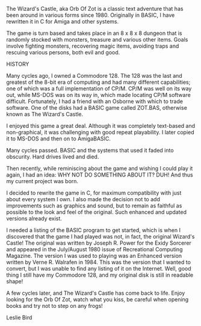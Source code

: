 The Wizard's Castle, aka Orb Of Zot is a classic text adventure that has been around in various forms since 1980. Originally in BASIC, I have rewritten it in C for Amiga and other systems. 

The game is turn based and takes place in an 8 x 8 x 8 dungeon that is randomly stocked with monsters, treasure and various other items. Goals involve fighting monsters, recovering magic items, avoiding traps and rescuing various persons, both evil and good.

HISTORY

Many cycles ago, I owned a Commodore 128. The 128 was the last and greatest of the 8-bit era of computing and had many different capabilities; one of which was a full implementation of CP/M. CP/M was well on its way out, while MS-DOS was on its way in, which made locating CP/M software difficult. Fortunately, I had a friend with an Osborne with which to trade software. One of the disks had a BASIC game called ZOT.BAS, otherwise known as The Wizard's Castle.

I enjoyed this game a great deal. Although it was completely text-based and non-graphical, it was challenging with good repeat playability. I later copied it to MS-DOS and then on to AmigaBASIC.

Many cycles passed. BASIC and the systems that used it faded into obscurity. Hard drives lived and died.

Then recently, while reminiscing about the game and wishing I could play it again, I had an idea: WHY NOT DO SOMETHING ABOUT IT? DUH! And thus my current project was born.

I decided to rewrite the game in C, for maximum compatibility with just about every system I own. I also made the decision not to add improvements such as graphics and sound, but to remain as faithful as possible to the look and feel of the original. Such enhanced and updated versions already exist.

I needed a listing of the BASIC program to get started, which is when I discovered that the game I had played was not, in fact, the original Wizard's Castle! The original was written by Joseph R. Power for the Exidy Sorcerer and appeared in the July/August 1980 issue of Recreational Computing Magazine. The version I was used to playing was an Enhanced version written by Verne R. Walrafen in 1984. This was the version that I wanted to convert, but I was unable to find any listing of it on the Internet. Well, good thing I still have my Commodore 128, and my original disk is still in readable shape!

A few cycles later, and The Wizard's Castle has come back to life. Enjoy looking for the Orb Of Zot, watch what you kiss, be careful when opening books and try not to step on any frogs!

Leslie Bird

